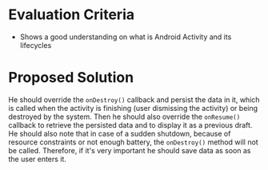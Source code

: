 # Evaluation Criteria

- Shows a good understanding on what is Android Activity and its lifecycles

# Proposed Solution

He should override the `onDestroy()` callback and persist the data in it, which is called when the activity is
finishing (user dismissing the activity) or being destroyed by the system. Then he should also override
the `onResume()` callback to retrieve the persisted data and to display it as a previous draft. He should also note
that in case of a sudden shutdown, because of resource constraints or not enough battery, the `onDestroy()` method will
not be called. Therefore, if it's very important he should save data as soon as the user enters it.
